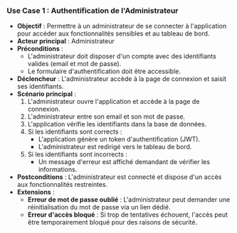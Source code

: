### **Use Case 1 : Authentification de l'Administrateur**

- **Objectif** : Permettre à un administrateur de se connecter à l'application pour accéder aux fonctionnalités sensibles et au tableau de bord.
- **Acteur principal** : Administrateur
- **Préconditions** :
  - L'administrateur doit disposer d'un compte avec des identifiants valides (email et mot de passe).
  - Le formulaire d'authentification doit être accessible.
- **Déclencheur** : L'administrateur accède à la page de connexion et saisit ses identifiants.
- **Scénario principal** :
  1. L'administrateur ouvre l'application et accède à la page de connexion.
  2. L'administrateur entre son email et son mot de passe.
  3. L'application vérifie les identifiants dans la base de données.
  4. Si les identifiants sont corrects :
     - L'application génère un token d'authentification (JWT).
     - L'administrateur est redirigé vers le tableau de bord.
  5. Si les identifiants sont incorrects :
     - Un message d'erreur est affiché demandant de vérifier les informations.
- **Postconditions** : L'administrateur est connecté et dispose d'un accès aux fonctionnalités restreintes.
- **Extensions** :
  - **Erreur de mot de passe oublié** : L'administrateur peut demander une réinitialisation du mot de passe via un lien dédié.
  - **Erreur d'accès bloqué** : Si trop de tentatives échouent, l'accès peut être temporairement bloqué pour des raisons de sécurité.
